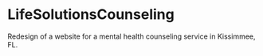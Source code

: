 # LifeSolutionsCounseling
Redesign of a website for a mental health counseling service in Kissimmee, FL.


